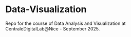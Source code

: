 # Data-Visualization

Repo for the course of Data Analysis and Visualization at CentraleDigitalLab@Nice - September 2025.

